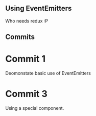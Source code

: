 ## Using EventEmitters 

Who needs redux :P 

## Commits 

# Commit 1 

Deomonstate basic use of EventEmitters 

# Commit 3 

Using a special component. 